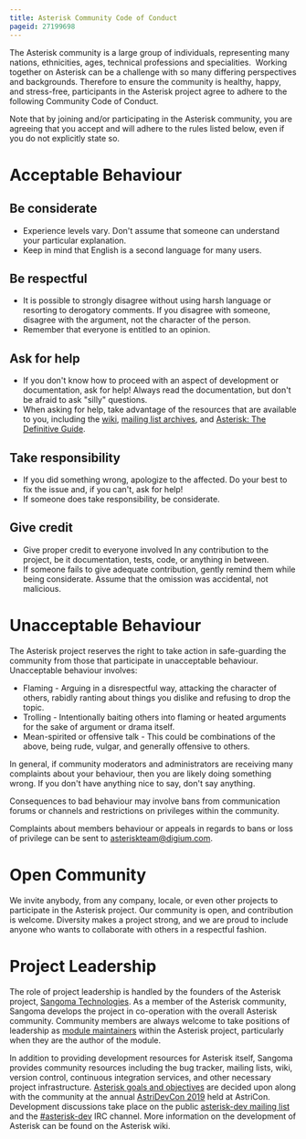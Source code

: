 ```yaml
---
title: Asterisk Community Code of Conduct
pageid: 27199698
---
```


The Asterisk community is a large group of individuals, representing many nations, ethnicities, ages, technical professions and specialities.  Working together on Asterisk can be a challenge with so many differing perspectives and backgrounds. Therefore to ensure the community is healthy, happy, and stress-free, participants in the Asterisk project agree to adhere to the following Community Code of Conduct.

Note that by joining and/or participating in the Asterisk community, you are agreeing that you accept and will adhere to the rules listed below, even if you do not explicitly state so.

Acceptable Behaviour
====================

Be considerate
--------------

* Experience levels vary. Don't assume that someone can understand your particular explanation.
* Keep in mind that English is a second language for many users.

Be respectful
-------------

* It is possible to strongly disagree without using harsh language or resorting to derogatory comments. If you disagree with someone, disagree with the argument, not the character of the person.
* Remember that everyone is entitled to an opinion.

Ask for help
------------

* If you don't know how to proceed with an aspect of development or documentation, ask for help! Always read the documentation, but don't be afraid to ask "silly" questions.
* When asking for help, take advantage of the resources that are available to you, including the [wiki](https://wiki.asterisk.org), [mailing list archives](http://lists.digium.com/mailman/listinfo/), and [Asterisk: The Definitive Guide](http://asteriskdocs.org/).

Take responsibility
-------------------

* If you did something wrong, apologize to the affected. Do your best to fix the issue and, if you can't, ask for help!
* If someone does take responsibility, be considerate.

Give credit
-----------

* Give proper credit to everyone involved In any contribution to the project, be it documentation, tests, code, or anything in between.
* If someone fails to give adequate contribution, gently remind them while being considerate. Assume that the omission was accidental, not malicious.

Unacceptable Behaviour
======================

The Asterisk project reserves the right to take action in safe-guarding the community from those that participate in unacceptable behaviour. Unacceptable behaviour involves:

* Flaming - Arguing in a disrespectful way, attacking the character of others, rabidly ranting about things you dislike and refusing to drop the topic.
* Trolling - Intentionally baiting others into flaming or heated arguments for the sake of argument or drama itself.
* Mean-spirited or offensive talk - This could be combinations of the above, being rude, vulgar, and generally offensive to others.

In general, if community moderators and administrators are receiving many complaints about your behaviour, then you are likely doing something wrong. If you don't have anything nice to say, don't say anything.

Consequences to bad behaviour may involve bans from communication forums or channels and restrictions on privileges within the community.

Complaints about members behaviour or appeals in regards to bans or loss of privilege can be sent to [asteriskteam@digium.com](mailto:asteriskteam@digium.com).

Open Community
==============

We invite anybody, from any company, locale, or even other projects to participate in the Asterisk project. Our community is open, and contribution is welcome. Diversity makes a project strong, and we are proud to include anyone who wants to collaborate with others in a respectful fashion.

Project Leadership
==================

The role of project leadership is handled by the founders of the Asterisk project, [Sangoma Technologies](https://www.sangoma.com/open-source/). As a member of the Asterisk community, Sangoma develops the project in co-operation with the overall Asterisk community. Community members are always welcome to take positions of leadership as [module maintainers](/Asterisk-Open-Source-Maintainers) within the Asterisk project, particularly when they are the author of the module.

In addition to providing development resources for Asterisk itself, Sangoma provides community resources including the bug tracker, mailing lists, wiki, version control, continuous integration services, and other necessary project infrastructure. [Asterisk goals and objectives](/Roadmap) are decided upon along with the community at the annual [AstriDevCon 2019](/AstriDevCon-2019) held at AstriCon. Development discussions take place on the public [asterisk-dev mailing list](http://lists.digium.com/mailman/listinfo/asterisk-dev) and the [#asterisk-dev](http://freenode.net/) IRC channel. More information on the development of Asterisk can be found on the Asterisk wiki.

